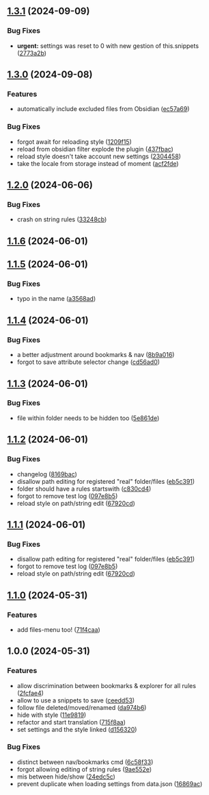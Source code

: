 ## [1.3.1](https://github.com/Mara-Li/obsidian-explorer-hider/compare/1.3.0...1.3.1) (2024-09-09)
### Bug Fixes

* **urgent:** settings was reset to 0 with new gestion of this.snippets ([2773a2b](https://github.com/Mara-Li/obsidian-explorer-hider/commit/2773a2b949d46373545517fe2d7cd8bbaed37945))

## [1.3.0](https://github.com/Mara-Li/obsidian-explorer-hider/compare/1.2.0...1.3.0) (2024-09-08)
### Features

* automatically include excluded files from Obsidian ([ec57a69](https://github.com/Mara-Li/obsidian-explorer-hider/commit/ec57a69fc21db754cb62a41fc8cd7a15782d5e16))

### Bug Fixes

* forgot await for reloading style ([1209f15](https://github.com/Mara-Li/obsidian-explorer-hider/commit/1209f1564e18c31b33f652b35f9055194df04705))
* reload from obsidian filter explode the plugin ([437fbac](https://github.com/Mara-Li/obsidian-explorer-hider/commit/437fbac21482c5de715c3452eef5688c0dc211f6))
* reload style doesn't take account new settings ([2304458](https://github.com/Mara-Li/obsidian-explorer-hider/commit/2304458c4983f1c25ec8e75418e9111d5425ae7f))
* take the locale from storage instead of moment ([acf2fde](https://github.com/Mara-Li/obsidian-explorer-hider/commit/acf2fdec3370fa0e1a3d011e16dff925df141fbf))

## [1.2.0](https://github.com/Mara-Li/obsidian-explorer-hider/compare/1.2.0-4...1.2.0) (2024-06-06)
### Bug Fixes

* crash on string rules ([33248cb](https://github.com/Mara-Li/obsidian-explorer-hider/commit/33248cb9768fe972b729cb7333ff188205f3eebb))

## [1.1.6](https://github.com/Mara-Li/obsidian-explorer-hidder/compare/1.1.5...1.1.6) (2024-06-01)

## [1.1.5](https://github.com/Mara-Li/obsidian-explorer-hidder/compare/1.1.4...1.1.5) (2024-06-01)
### Bug Fixes

* typo in the name ([a3568ad](https://github.com/Mara-Li/obsidian-explorer-hidder/commit/a3568ad3d460ecdf4f5c31ae420152c79ff4f2b5))

## [1.1.4](https://github.com/Mara-Li/obsidian-explorer-hider/compare/1.1.3...1.1.4) (2024-06-01)
### Bug Fixes

* a better adjustment around bookmarks & nav ([8b9a016](https://github.com/Mara-Li/obsidian-explorer-hider/commit/8b9a016e8bdaa2e98dd3ecb907b44041f70de199))
* forgot to save attribute selector change ([cd56ad0](https://github.com/Mara-Li/obsidian-explorer-hider/commit/cd56ad08fbe5819a441f2ebafb20c82d5e6cc010))

## [1.1.3](https://github.com/Mara-Li/obsidian-explorer-hider/compare/1.1.2...1.1.3) (2024-06-01)
### Bug Fixes

* file within folder needs to be hidden too ([5e861de](https://github.com/Mara-Li/obsidian-explorer-hider/commit/5e861de1f451f76217b3bc25ce16a9350b866999))

## [1.1.2](https://github.com/Mara-Li/obsidian-explorer-hider/compare/1.1.0...1.1.2) (2024-06-01)
### Bug Fixes

* changelog ([8169bac](https://github.com/Mara-Li/obsidian-explorer-hider/commit/8169baca4860671cddddd6ba69d7510b2a0fd6ec))
* disallow path editing for registered "real" folder/files ([eb5c391](https://github.com/Mara-Li/obsidian-explorer-hider/commit/eb5c391729cbe7796d8c9256350db7a22961cbb3))
* folder should have a rules startswith ([c830cd4](https://github.com/Mara-Li/obsidian-explorer-hider/commit/c830cd4719f72fa8e8ca9aaa0cc577e015ae17f0))
* forgot to remove test log ([097e8b5](https://github.com/Mara-Li/obsidian-explorer-hider/commit/097e8b508eb6d6ecfbf5ad5fba2b474a49e2ea46))
* reload style on path/string edit ([67920cd](https://github.com/Mara-Li/obsidian-explorer-hider/commit/67920cd857afe5c664fe00d66d179980046fab32))

## [1.1.1](https://github.com/Mara-Li/obsidian-explorer-hider/compare/1.1.0...1.1.1) (2024-06-01)
### Bug Fixes

* disallow path editing for registered "real" folder/files ([eb5c391](https://github.com/Mara-Li/obsidian-explorer-hider/commit/eb5c391729cbe7796d8c9256350db7a22961cbb3))
* forgot to remove test log ([097e8b5](https://github.com/Mara-Li/obsidian-explorer-hider/commit/097e8b508eb6d6ecfbf5ad5fba2b474a49e2ea46))
* reload style on path/string edit ([67920cd](https://github.com/Mara-Li/obsidian-explorer-hider/commit/67920cd857afe5c664fe00d66d179980046fab32))

## [1.1.0](https://github.com/Mara-Li/obsidian-explorer-hider/compare/1.0.0...1.1.0) (2024-05-31)
### Features

* add files-menu too! ([71f4caa](https://github.com/Mara-Li/obsidian-explorer-hider/commit/71f4caa150b1b20c5e9aa4c7f95acbb3e242be9a))

## 1.0.0 (2024-05-31)
### Features

* allow discrimination between bookmarks & explorer for all rules ([2fcfae4](https://github.com/Mara-Li/obsidian-explorer-hider/commit/2fcfae49b4c0610845023ea06a718768a5061d9d))
* allow to use a snippets to save ([ceedd53](https://github.com/Mara-Li/obsidian-explorer-hider/commit/ceedd53b457963d9cbbefc581fb411a4eabe446d))
* follow file deleted/moved/renamed ([da974b6](https://github.com/Mara-Li/obsidian-explorer-hider/commit/da974b69a5bd56d5bb7fbbfae81f9af7280ba1f8))
* hide with style ([11e9819](https://github.com/Mara-Li/obsidian-explorer-hider/commit/11e9819164b6107778a04ae87bac415f40af6bbb))
* refactor and start translation ([715f8aa](https://github.com/Mara-Li/obsidian-explorer-hider/commit/715f8aa30d9f43bc80bb1841645ac0e13bbdd63d))
* set settings and the style linked ([d156320](https://github.com/Mara-Li/obsidian-explorer-hider/commit/d1563209e0e068da458fb1c000d243b3d151d708))

### Bug Fixes

* distinct between nav/bookmarks cmd ([6c58f33](https://github.com/Mara-Li/obsidian-explorer-hider/commit/6c58f33fb28a02b2cb4eee34c948291359db9e27))
* forgot allowing editing of string rules ([9ae552e](https://github.com/Mara-Li/obsidian-explorer-hider/commit/9ae552ed1ea68518e0923c4d5d032c3f55ea1360))
* mis between hide/show ([24edc5c](https://github.com/Mara-Li/obsidian-explorer-hider/commit/24edc5c0f7c31737d8ee1308ca2a25fecd9b78f8))
* prevent duplicate when loading settings from data.json ([16869ac](https://github.com/Mara-Li/obsidian-explorer-hider/commit/16869ac92aea3e761d908f702acbbf7d263a14b6))